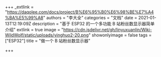 +++
_extlink = "https://daqolee.com/docs/project/B%E6%95%B0%E6%98%BE%E7%A4%BA%E5%99%A8"
authors = "李大全"
categories = "文档"
date = 2021-01-13T12:19:09Z
description = "基于 ESP32 的一个多功能 B 站粉丝数显示器简单介绍"
extlink = true
image = "https://cdn.jsdelivr.net/gh/linyuxuanlin/Wiki-WildWolf/static/uploads/yinghuo2-20.png"
showonlyimage = false
tags = ["ESP32"]
title = "做一个 B 站粉丝数显示器"

+++

